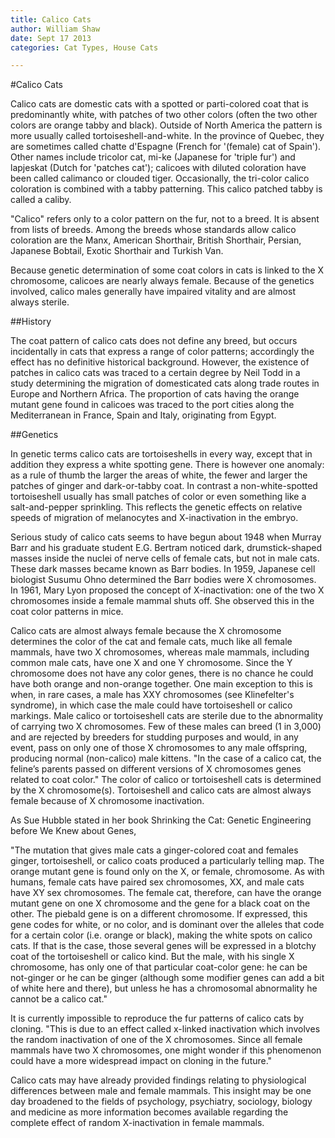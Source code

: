 ```yaml
---
title: Calico Cats
author: William Shaw
date: Sept 17 2013
categories: Cat Types, House Cats

---
```


#Calico Cats

Calico cats are domestic cats with a spotted or parti-colored coat that is predominantly white, with patches of two other colors (often the two other colors are orange tabby and black). Outside of North America the pattern is more usually called tortoiseshell-and-white. In the province of Quebec, they are sometimes called chatte d'Espagne (French for '(female) cat of Spain'). Other names include tricolor cat, mi-ke (Japanese for 'triple fur') and lapjeskat (Dutch for 'patches cat'); calicoes with diluted coloration have been called calimanco or clouded tiger. Occasionally, the tri-color calico coloration is combined with a tabby patterning. This calico patched tabby is called a caliby.

"Calico" refers only to a color pattern on the fur, not to a breed. It is absent from lists of breeds. Among the breeds whose standards allow calico coloration are the Manx, American Shorthair, British Shorthair, Persian, Japanese Bobtail, Exotic Shorthair and Turkish Van.

Because genetic determination of some coat colors in cats is linked to the X chromosome, calicoes are nearly always female. Because of the genetics involved, calico males generally have impaired vitality and are almost always sterile.

##History

The coat pattern of calico cats does not define any breed, but occurs incidentally in cats that express a range of color patterns; accordingly the effect has no definitive historical background. However, the existence of patches in calico cats was traced to a certain degree by Neil Todd in a study determining the migration of domesticated cats along trade routes in Europe and Northern Africa. The proportion of cats having the orange mutant gene found in calicoes was traced to the port cities along the Mediterranean in France, Spain and Italy, originating from Egypt.

##Genetics

In genetic terms calico cats are tortoiseshells in every way, except that in addition they express a white spotting gene. There is however one anomaly: as a rule of thumb the larger the areas of white, the fewer and larger the patches of ginger and dark-or-tabby coat. In contrast a non-white-spotted tortoiseshell usually has small patches of color or even something like a salt-and-pepper sprinkling. This reflects the genetic effects on relative speeds of migration of melanocytes and X-inactivation in the embryo.

Serious study of calico cats seems to have begun about 1948 when Murray Barr and his graduate student E.G. Bertram noticed dark, drumstick-shaped masses inside the nuclei of nerve cells of female cats, but not in male cats. These dark masses became known as Barr bodies. In 1959, Japanese cell biologist Susumu Ohno determined the Barr bodies were X chromosomes. In 1961, Mary Lyon proposed the concept of X-inactivation: one of the two X chromosomes inside a female mammal shuts off. She observed this in the coat color patterns in mice.

Calico cats are almost always female because the X chromosome determines the color of the cat and female cats, much like all female mammals, have two X chromosomes, whereas male mammals, including common male cats, have one X and one Y chromosome. Since the Y chromosome does not have any color genes, there is no chance he could have both orange and non-orange together. One main exception to this is when, in rare cases, a male has XXY chromosomes (see Klinefelter's syndrome), in which case the male could have tortoiseshell or calico markings. Male calico or tortoiseshell cats are sterile due to the abnormality of carrying two X chromosomes. Few of these males can breed (1 in 3,000) and are rejected by breeders for studding purposes and would, in any event, pass on only one of those X chromosomes to any male offspring, producing normal (non-calico) male kittens. "In the case of a calico cat, the feline’s parents passed on different versions of X chromosomes genes related to coat color." The color of calico or tortoiseshell cats is determined by the X chromosome(s). Tortoiseshell and calico cats are almost always female because of X chromosome inactivation.

As Sue Hubble stated in her book Shrinking the Cat: Genetic Engineering before We Knew about Genes,

"The mutation that gives male cats a ginger-colored coat and females ginger, tortoiseshell, or calico coats produced a particularly telling map. The orange mutant gene is found only on the X, or female, chromosome. As with humans, female cats have paired sex chromosomes, XX, and male cats have XY sex chromosomes. The female cat, therefore, can have the orange mutant gene on one X chromosome and the gene for a black coat on the other. The piebald gene is on a different chromosome. If expressed, this gene codes for white, or no color, and is dominant over the alleles that code for a certain color (i.e. orange or black), making the white spots on calico cats. If that is the case, those several genes will be expressed in a blotchy coat of the tortoiseshell or calico kind. But the male, with his single X chromosome, has only one of that particular coat-color gene: he can be not-ginger or he can be ginger (although some modifier genes can add a bit of white here and there), but unless he has a chromosomal abnormality he cannot be a calico cat."

It is currently impossible to reproduce the fur patterns of calico cats by cloning. "This is due to an effect called x-linked inactivation which involves the random inactivation of one of the X chromosomes. Since all female mammals have two X chromosomes, one might wonder if this phenomenon could have a more widespread impact on cloning in the future."

Calico cats may have already provided findings relating to physiological differences between male and female mammals. This insight may be one day broadened to the fields of psychology, psychiatry, sociology, biology and medicine as more information becomes available regarding the complete effect of random X-inactivation in female mammals.